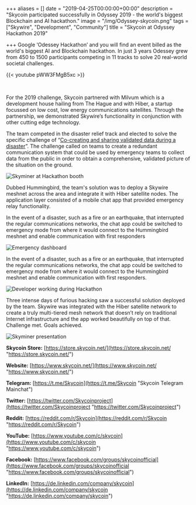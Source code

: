 +++
aliases = []
date = "2019-04-25T00:00:00+00:00"
description = "Skycoin participated successfully in Odyssey 2019 - the world's biggest Blockchain and AI hackathon."
image = "/img/Odyssey-skycoin.png"
tags = ["Skywire", "Development", "Community"]
title = "Skycoin at Odyssey Hackathon 2019"

+++
Google ‘Odessey Hackathon’ and you will find an event billed as the world's biggest AI and Blockchain hackathon. In just 3 years Odessey grew from 450 to 1500 participants competing in 11 tracks to solve 20 real-world societal challenges.

{{< youtube pWW3FMgB5xc >}}

<br>

For the 2019 challenge, Skycoin partnered with Milvum which is a development house hailing from The Hague and with Hiber, a startup focussed on low cost, low energy communications satellites. Through the partnership, we demonstrated Skywire’s functionality in conjunction with other cutting edge technology.

The team competed in the disaster relief track and elected to solve the specific challenge of “[Co-creating and sharing validated data during a disaster](https://www.odyssey.org/ifv-challenge-sharing-validated-data-during-disaster/ "Odyssey Challenge")”. The challenge called on teams to create a redundant communication system that could be used by emergency teams to collect data from the public in order to obtain a comprehensive, validated picture of the situation on the ground.

![Skyminer at Hackathon booth](/img/Skycoin_Odyssey-18.jpg "Skyminer at the Hackathon booth")

Dubbed Hummingbird, the team's solution was to deploy a Skywire meshnet across the area and integrate it with Hiber satellite nodes. The application layer consisted of a mobile chat app that provided emergency relay functionality.

In the event of a disaster, such as a fire or an earthquake, that interrupted the regular communications networks, the chat app could be switched to emergency mode from where it would connect to the Hummingbird meshnet and enable communication with first responders

![Emergency dashboard](/img/Dashboard.jpg "The first responder's emergency dashboard")

In the event of a disaster, such as a fire or an earthquake, that interrupted the regular communications networks, the chat app could be switched to emergency mode from where it would connect to the Hummingbird meshnet and enable communication with first responders.

![Developer working during Hackathon](/img/Skycoin_Odyssey-4.jpg "Development during Odyssey Hackathon")

Three intense days of furious hacking saw a successful solution deployed by the team. Skywire was integrated with the Hiber satellite network to create a truly multi-tiered mesh network that doesn’t rely on traditional Internet infrastructure and the app worked beautifully on top of that. Challenge met. Goals achieved.

![Skyminer presentation](/img/Skycoin_Odyssey-50.jpg "Presentation of the Hummingbird solution")

**Skycoin Store:** [https://store.skycoin.net/](https://store.skycoin.net/ "https://store.skycoin.net/")

**Website:** [https://www.skycoin.net/](https://www.skycoin.net/ "https://www.skycoin.net/")

**Telegram:** [https://t.me/Skycoin](https://t.me/Skycoin "Skycoin Telegram Mainchat")

**Twitter:** [https://twitter.com/Skycoinproject](https://twitter.com/Skycoinproject "https://twitter.com/Skycoinproject")

**Reddit:** [https://reddit.com/r/Skycoin](https://reddit.com/r/Skycoin "https://reddit.com/r/Skycoin")

**YouTube:** [https://www.youtube.com/c/skycoin](https://www.youtube.com/c/skycoin "https://www.youtube.com/c/skycoin")

**Facebook:** [https://www.facebook.com/groups/skycoinofficial](https://www.facebook.com/groups/skycoinofficial "https://www.facebook.com/groups/skycoinofficial")

**LinkedIn:** [https://de.linkedin.com/company/skycoin](https://de.linkedin.com/company/skycoin "https://de.linkedin.com/company/skycoin")